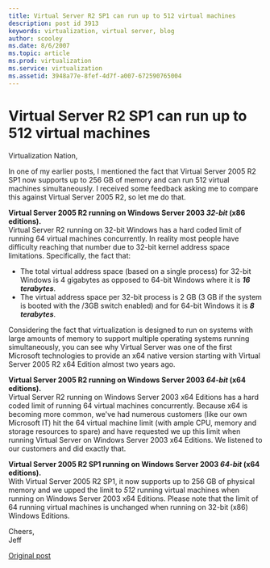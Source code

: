 ```yaml
---
title: Virtual Server R2 SP1 can run up to 512 virtual machines
description: post id 3913
keywords: virtualization, virtual server, blog
author: scooley
ms.date: 8/6/2007
ms.topic: article
ms.prod: virtualization
ms.service: virtualization
ms.assetid: 3948a77e-8fef-4d7f-a007-672590765004
---
```


# Virtual Server R2 SP1 can run up to 512 virtual machines

Virtualization Nation,

In one of my earlier posts, I mentioned the fact that Virtual Server 2005 R2 SP1 now supports up to 256 GB of memory and can run 512 virtual machines simultaneously. I received some feedback asking me to compare this against Virtual Server 2005 R2, so let me do that.

**Virtual Server 2005 R2 running on Windows Server 2003 _32-bit_ (x86 editions).**  
Virtual Server R2 running on 32-bit Windows has a hard coded limit of running 64 virtual machines concurrently. In reality most people have difficulty reaching that number due to 32-bit kernel address space limitations. Specifically, the fact that:

* The total virtual address space (based on a single process) for 32-bit Windows is 4 gigabytes as opposed to 64-bit Windows where it is **_16 terabytes_**.
* The virtual address space per 32-bit process is 2 GB (3 GB if the system is booted with the /3GB switch enabled) and for 64-bit Windows it is **_8 terabytes_**.

Considering the fact that virtualization is designed to run on systems with large amounts of memory to support multiple operating systems running simultaneously, you can see why Virtual Server was one of the first Microsoft technologies to provide an x64 native version starting with Virtual Server 2005 R2 x64 Edition almost two years ago.

**Virtual Server 2005 R2 running on Windows Server 2003 _64-bit_ (x64 editions).**  
Virtual Server R2 running on Windows Server 2003 x64 Editions has a hard coded limit of running 64 virtual machines concurrently. Because x64 is becoming more common, we've had numerous customers (like our own Microsoft IT) hit the 64 virtual machine limit (with ample CPU, memory and storage resources to spare) and have requested we up this limit when running Virtual Server on Windows Server 2003 x64 Editions. We listened to our customers and did exactly that.

**Virtual Server 2005 R2 SP1 running on Windows Server 2003 _64-bit_ (x64 editions).**  
With Virtual Server 2005 R2 SP1, it now supports up to 256 GB of physical memory and we upped the limit to _512_ running virtual machines when running on Windows Server 2003 x64 Editions. Please note that the limit of 64 running virtual machines is unchanged when running on 32-bit (x86) Windows Editions.

Cheers,  
Jeff

[Original post](https://blogs.technet.microsoft.com/virtualization/2007/08/06/virtual-server-r2-sp1-can-run-up-to-512-virtual-machines/)